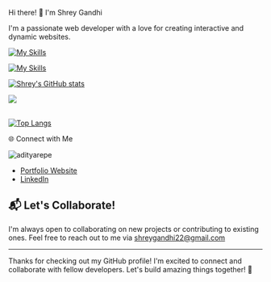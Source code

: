 Hi there! 👋 I'm Shrey Gandhi

I'm a passionate web developer with a love for creating interactive and dynamic websites.


[![My Skills](https://skillicons.dev/icons?i=py,c,cpp,cs,java,html,css,js,bootstrap,tailwind,ts,angular,react,nodejs,expressjs,nextjs,jquery,django,flask,php,laravel,postman,mongodb,mysql,postgres,aws,docker,firebase,dart,flutter,kotlin,swift,vscode,wordpress,arduino,eclipse,figma,git,github,gitlab,notion,visualstudio,xd,anaconda,codepen,matlab,powershell,windows,linux,&perline=7)](https://skillicons.dev)

[![My Skills](https://skillicons.dev/icons?i=discord,gmail,instagram,stackoverflow,twitter&perline=7)](https://skillicons.dev)



  
[![Shrey's GitHub stats](https://github-readme-stats.vercel.app/api?username=shreygit225)](https://github.com/shreygit225/github-readme-stats)


  
<a href="https://github.com/shreygit225">
  
  <img align="center" src="https://github-readme-streak-stats.herokuapp.com/?user=shreygit225&theme=light" />
<br/><br/>




[![Top Langs](https://github-readme-stats.vercel.app/api/top-langs/?username=shreygit225)](https://github.com/shreygit225/github-readme-stats)



🌐 Connect with Me
<p align="left"> <img src="https://komarev.com/ghpvc/?username=shreygit225&label=Profile%20views&color=0e75b6&style=flat" alt="adityarepe" /> </p>

- [Portfolio Website](https://shreygandhi.my.canva.site/)
- [LinkedIn](https://www.linkedin.com/in/shreygandhi225/)


## 📬 Let's Collaborate!

I'm always open to collaborating on new projects or contributing to existing ones. Feel free to reach out to me via shreygandhi22@gmail.com

---

Thanks for checking out my GitHub profile! I'm excited to connect and collaborate with fellow developers. Let's build amazing things together! 🚀



<!---
shreygit225/shreygit225 is a ✨ special ✨ repository because its `README.md` (this file) appears on your GitHub profile.
You can click the Preview link to take a look at your changes.
--->
